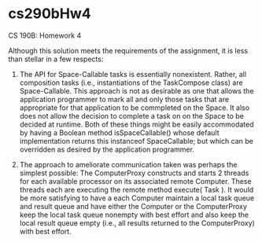 # cs290bHw4
CS 190B: Homework 4

Although this solution meets the requirements of the assignment, it is less than stellar in a few respects:

1. The API for Space-Callable tasks is essentially nonexistent. Rather, all composition tasks (i.e., instantiations of the TaskCompose class) are Space-Callable. This approach is not as desirable as one that allows the application programmer to mark all and only those tasks that are appropriate for that application to be commpleted on the Space.  It also does not allow the decision to complete a task on on the Space to be decided at runtime.  Both of these things might be easily accommodated by having a Boolean method isSpaceCallable() whose default implementation returns this instanceof SpaceCallable; but which can be overridden as desired by the application programmer.

2. The approach to ameliorate communication taken was perhaps the simplest possible: The ComputerProxy constructs and starts 2 threads for each available processor on its associated remote Computer.  These threads each are executing the remote method execute( Task ).  It would be more satisfying to have a each Computer maintain a local task queue and result queue and have either the Computer or the ComputerProxy keep the local task queue nonempty with best effort and also keep the local result queue empty (i.e., all results returned to the ComputerProxy) with best effort.
